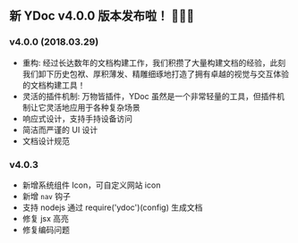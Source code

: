 ## 新 YDoc v4.0.0 版本发布啦！ 🎉🎉🎉

### v4.0.0 (2018.03.29)
- 重构: 经过长达数年的文档构建工作，我们积攒了大量构建文档的经验，此刻我们卸下历史包袱、厚积薄发、精雕细琢地打造了拥有卓越的视觉与交互体验的文档构建工具！
- 灵活的插件机制: 万物皆插件，YDoc 虽然是一个非常轻量的工具，但插件机制让它灵活地应用于各种复杂场景
- 响应式设计，支持手持设备访问
- 简洁而严谨的 UI 设计
- 文档设计规范

### v4.0.3
- 新增系统组件 Icon，可自定义网站 icon
- 新增 `nav` 钩子
- 支持 nodejs 通过 require('ydoc')(config) 生成文档
- 修复 jsx 高亮
- 修复编码问题
